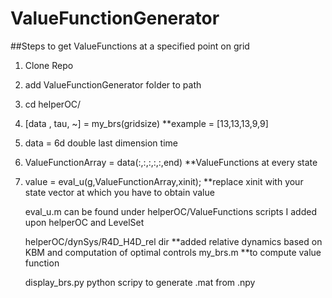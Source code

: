 # ValueFunctionGenerator

##Steps to get ValueFunctions at a specified point on grid
1) Clone Repo
2) add ValueFunctionGenerator folder to path
3) cd helperOC/
4) [data , tau, ~] = my_brs(gridsize)   **example = [13,13,13,9,9]
5) data = 6d double  last dimension time
6) ValueFunctionArray = data(:,:,:,:,:,end)   **ValueFunctions at every state
7)  value = eval_u(g,ValueFunctionArray,xinit); **replace xinit with your state vector at which you have to obtain value

    eval_u.m can be found under helperOC/ValueFunctions
    scripts I added upon helperOC and LevelSet

     helperOC/dynSys/R4D_H4D_rel dir  **added relative dynamics based on KBM and computation of optimal controls
     my_brs.m                         **to compute value function

    display_brs.py   python scripy to generate .mat from .npy 
    
      
